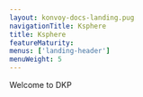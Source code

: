 ```yaml
---
layout: konvoy-docs-landing.pug
navigationTitle: Ksphere
title: Ksphere
featureMaturity:
menus: ['landing-header']
menuWeight: 5
---
```


Welcome to DKP
